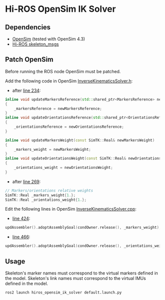 # Hi-ROS OpenSim IK Solver


## Dependencies
* [OpenSim](https://github.com/opensim-org/opensim-core) (tested with OpenSim 4.3)
* [Hi-ROS skeleton_msgs](https://gitlab.com/hi-ros/skeleton_msgs)


## Patch OpenSim
Before running the ROS node OpenSim must be patched.

Add the following code in OpenSim [InverseKinematicsSolver.h](https://github.com/opensim-org/opensim-core/blob/4.3/OpenSim/Simulation/InverseKinematicsSolver.h):

- after [line 234](https://github.com/opensim-org/opensim-core/blob/4.3/OpenSim/Simulation/InverseKinematicsSolver.h#L234):

```c++
inline void updateMarkersReference(std::shared_ptr<MarkersReference> newMarkersReference)
{
    _markersReference = newMarkersReference;
}
inline void updateOrientationsReference(std::shared_ptr<OrientationsReference> newOrientationsReference)
{
    _orientationsReference = newOrientationsReference;
}

inline void updateMarkersWeight(const SimTK::Real& newMarkersWeight)
{
    _markers_weight = newMarkersWeight;
}
inline void updateOrientationsWeight(const SimTK::Real& newOrientationsWeight)
{
    _orientations_weight = newOrientationsWeight;
}
```

- after [line 269](https://github.com/opensim-org/opensim-core/blob/4.3/OpenSim/Simulation/InverseKinematicsSolver.h#L269):

```c++
// Markers/orientations relative weights
SimTK::Real _markers_weight{1.};
SimTK::Real _orientations_weight{1.};
```

Edit the following lines in OpenSim [InverseKinematicsSolver.cpp](https://github.com/opensim-org/opensim-core/blob/4.3/OpenSim/Simulation/InverseKinematicsSolver.cpp):

- [line 424](https://github.com/opensim-org/opensim-core/blob/4.3/OpenSim/Simulation/InverseKinematicsSolver.cpp#L424):
```c++
updAssembler().adoptAssemblyGoal(condOwner.release(), _markers_weight);
```

- [line 466](https://github.com/opensim-org/opensim-core/blob/4.3/OpenSim/Simulation/InverseKinematicsSolver.cpp#L466):
```c++
updAssembler().adoptAssemblyGoal(condOwner.release(), _orientations_weight);
```


## Usage
Skeleton's marker names must correspond to the virtual markers defined in the model.
Skeleton's link names must correspond to the virtual IMUs defined in the model.

```
ros2 launch hiros_opensim_ik_solver default.launch.py
```
